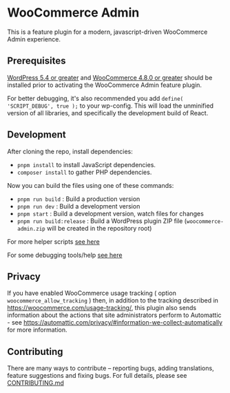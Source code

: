 # WooCommerce Admin

This is a feature plugin for a modern, javascript-driven WooCommerce Admin experience.

## Prerequisites

[WordPress 5.4 or greater](https://wordpress.org/download/) and [WooCommerce 4.8.0 or greater](https://wordpress.org/plugins/woocommerce/) should be installed prior to activating the WooCommerce Admin feature plugin.

For better debugging, it's also recommended you add `define( 'SCRIPT_DEBUG', true );` to your wp-config. This will load the unminified version of all libraries, and specifically the development build of React.

## Development

After cloning the repo, install dependencies:

-   `pnpm install` to install JavaScript dependencies.
-   `composer install` to gather PHP dependencies.

Now you can build the files using one of these commands:

-   `pnpm run build` : Build a production version
-   `pnpm run dev` : Build a development version
-   `pnpm start` : Build a development version, watch files for changes
-   `pnpm run build:release` : Build a WordPress plugin ZIP file (`woocommerce-admin.zip` will be created in the repository root)

For more helper scripts [see here](./CONTRIBUTING.md#helper-scripts)

For some debugging tools/help [see here](./CONTRIBUTING.md#debugging)

## Privacy

If you have enabled WooCommerce usage tracking ( option `woocommerce_allow_tracking` ) then, in addition to the tracking described in https://woocommerce.com/usage-tracking/, this plugin also sends information about the actions that site administrators perform to Automattic - see https://automattic.com/privacy/#information-we-collect-automatically for more information.

## Contributing

There are many ways to contribute – reporting bugs, adding translations, feature suggestions and fixing bugs. For full details, please see [CONTRIBUTING.md](./CONTRIBUTING.md)
